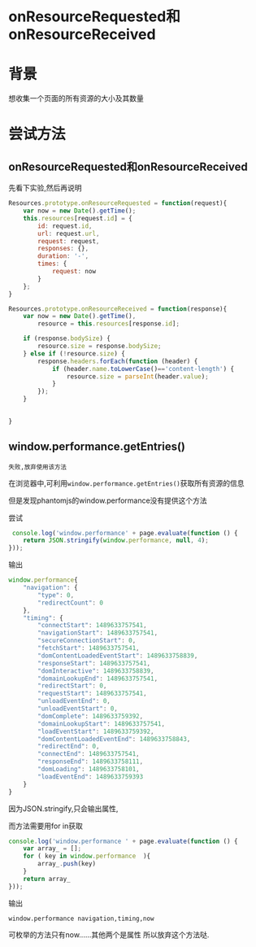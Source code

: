 # onResourceRequested和onResourceReceived

# 背景

想收集一个页面的所有资源的大小及其数量

# 尝试方法

## onResourceRequested和onResourceReceived

先看下实验,然后再说明

```javascript
Resources.prototype.onResourceRequested = function(request){
    var now = new Date().getTime();
    this.resources[request.id] = {
        id: request.id,
        url: request.url,
        request: request,
        responses: {},
        duration: '-',
        times: {
            request: now
        }
    };
}

Resources.prototype.onResourceReceived = function(response){
    var now = new Date().getTime(),
        resource = this.resources[response.id];

    if (response.bodySize) {
        resource.size = response.bodySize;
    } else if (!resource.size) {
        response.headers.forEach(function (header) {
            if (header.name.toLowerCase()=='content-length') {
                resource.size = parseInt(header.value);
            }
        });
    }

    
}


```

## window.performance.getEntries()

`失败,放弃使用该方法`

在浏览器中,可利用`window.performance.getEntries()`获取所有资源的信息

但是发现phantomjs的window.performance没有提供这个方法

尝试

```javascript
 console.log('window.performance' + page.evaluate(function () {
    return JSON.stringify(window.performance, null, 4);
}));
```

输出

```javascript
window.performance{
    "navigation": {
        "type": 0,
        "redirectCount": 0
    },
    "timing": {
        "connectStart": 1489633757541,
        "navigationStart": 1489633757541,
        "secureConnectionStart": 0,
        "fetchStart": 1489633757541,
        "domContentLoadedEventStart": 1489633758839,
        "responseStart": 1489633757541,
        "domInteractive": 1489633758839,
        "domainLookupEnd": 1489633757541,
        "redirectStart": 0,
        "requestStart": 1489633757541,
        "unloadEventEnd": 0,
        "unloadEventStart": 0,
        "domComplete": 1489633759392,
        "domainLookupStart": 1489633757541,
        "loadEventStart": 1489633759392,
        "domContentLoadedEventEnd": 1489633758843,
        "redirectEnd": 0,
        "connectEnd": 1489633757541,
        "responseEnd": 1489633758111,
        "domLoading": 1489633758101,
        "loadEventEnd": 1489633759393
    }
}
```

因为JSON.stringify,只会输出属性,

而方法需要用for in获取

```javascript
console.log('window.performance ' + page.evaluate(function () {
    var array_ = [];
    for ( key in window.performance  ){
        array_.push(key)
    }
    return array_
}));
```
输出

```shell
window.performance navigation,timing,now
```

可枚举的方法只有now......其他两个是属性 所以放弃这个方法哒.